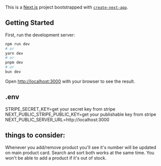 This is a [Next.js](https://nextjs.org/) project bootstrapped with [`create-next-app`](https://github.com/vercel/next.js/tree/canary/packages/create-next-app).

## Getting Started

First, run the development server:

```bash
npm run dev
# or
yarn dev
# or
pnpm dev
# or
bun dev
```

Open [http://localhost:3000](http://localhost:3000) with your browser to see the result.

## .env

STRIPE_SECRET_KEY=get your secret key from stripe
NEXT_PUBLIC_STRIPE_PUBLIC_KEY=get your publishable key from stripe
NEXT_PUBLIC_SERVER_URL=http://localhost:3000

## things to consider:

Whenever you add/remove product you'll see it's number will be updated on main product card. Search and sort both works at the same time.
You won't be able to add a product if it's out of stock.
